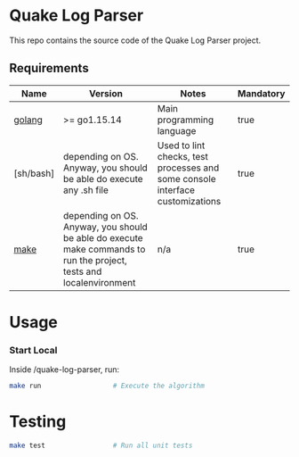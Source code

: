 # Quake Log Parser

This repo contains the source code of the Quake Log Parser project.

## Requirements

| Name | Version | Notes | Mandatory
|------|---------|---------|---------|
| [golang](https://golang.org/dl/) | >= go1.15.14 | Main programming language | true
| [sh/bash] | depending on OS. Anyway, you should be able do execute any .sh file | Used to lint checks, test processes and some console interface customizations | true
| [make](https://www.gnu.org/software/make/) | depending on OS. Anyway, you should be able do execute make commands to run the project, tests and localenvironment | n/a | true

# Usage

### Start Local
Inside /quake-log-parser, run:
```bash
make run                  # Execute the algorithm
```

# Testing

```bash
make test                 # Run all unit tests
```
